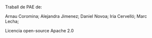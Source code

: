 Traball de PAE de:

Arnau Coromina; Alejandra Jimenez; Daniel Novoa; Iria Cervelló; Marc Lecha;

Licencia open-source Apache 2.0
